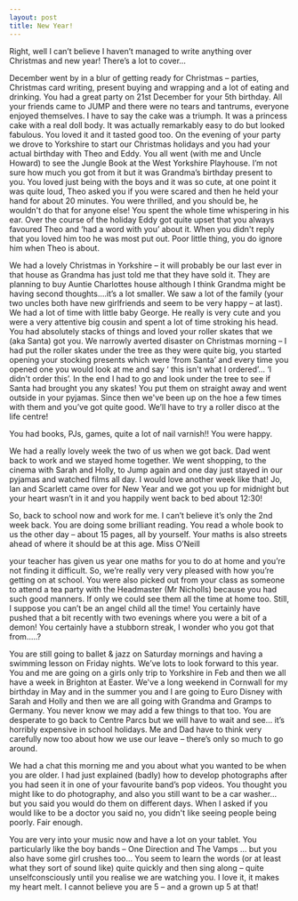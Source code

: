 ```yaml
---
layout: post
title: New Year!
---
```


Right, well I can’t believe I haven’t managed to write anything over Christmas and new year!  There’s a lot to cover…

December went by in a blur of getting ready for Christmas – parties, Christmas card writing, present buying and wrapping and a lot of eating and drinking. You had a great party on 21st December for your 5th birthday. All your friends came to JUMP and there were no tears and tantrums, everyone enjoyed themselves. I have to say the cake was a triumph. It was a princess cake with a real doll body. It was actually remarkably easy to do but looked fabulous. You loved it and it tasted good too. On the evening of your party we drove to Yorkshire to start our Christmas holidays and you had your actual birthday with Theo and Eddy. You all went (with me and Uncle Howard) to see the Jungle Book at the West Yorkshire Playhouse. I’m not sure how much you got from it but it was Grandma’s birthday present to you. You loved just being with the boys and it was so cute, at one point it was quite loud, Theo asked you if you were scared and then he held your hand for about 20 minutes. You were thrilled, and you should be, he wouldn't do that for anyone else!  You spent the whole time whispering in his ear. Over the course of the holiday Eddy got quite upset that you always favoured Theo and ‘had a word with you’ about it. When you didn't reply that you loved him too he was most put out. Poor little thing, you do ignore him when Theo is about.

We had a lovely Christmas in Yorkshire – it will probably be our last ever in that house as Grandma has just told me that they have sold it. They are planning to buy Auntie Charlottes house although I think Grandma might be having second thoughts….it’s a lot smaller. We saw a lot of the family (your two uncles both have new girlfriends and seem to be very happy – at last). We had a lot of time with little baby George. He really is very cute and you were a very attentive big cousin and spent a lot of time stroking his head. You had absolutely stacks of things and loved your roller skates that we (aka Santa) got you. We narrowly averted disaster on Christmas morning – I had put the roller skates under the tree as they were quite big, you started opening your stocking presents which were ‘from Santa’ and every time you opened one you would look at me and say ‘ this isn't what I ordered’… ‘I didn't order this’. In the end I had to go and look under the tree to see if Santa had brought you any skates! You put them on straight away and went outside in your pyjamas. Since then we've been up on the hoe a few times with them and you’ve got quite good. We’ll have to try a roller disco at the life centre!

You had books, PJs, games, quite a lot of nail varnish!! You were happy.

We had a really lovely week the two of us when we got back. Dad went back to work and we stayed home together. We went shopping, to the cinema with Sarah and Holly, to Jump again and one day just stayed in our pyjamas and watched films all day. I would love another week like that! Jo, Ian and Scarlett came over for New Year and we got you up for midnight but your heart wasn’t in it and you happily went back to bed about 12:30!

So, back to school now and work for me. I can’t believe it’s only the 2nd week back. You are doing some brilliant reading. You read a whole book to us the other day – about 15 pages, all by yourself. Your maths is also streets ahead of where it should be at this age. Miss O’Neill

your teacher has given us year one maths for you to do at home and you’re not finding it difficult. So, we’re really very very pleased with how you’re getting on at school. You were also picked out from your class as someone to attend a tea party with the Headmaster (Mr Nicholls) because you had such good manners. If only we could see them all the time at home too. Still, I suppose you can’t be an angel child all the time! You certainly have pushed that a bit recently with two evenings where you were a bit of a demon! You certainly have a stubborn streak, I wonder who you got that from…..? 

You are still going to ballet & jazz on Saturday mornings and having a swimming lesson on Friday nights. We’ve lots to look forward to this year. You and me are going on a girls only trip to Yorkshire in Feb and then we all have a week in Brighton at Easter. We've a long weekend in Cornwall for my birthday in May and in the summer you and I are going to Euro Disney with Sarah and Holly and then we are all going with Grandma and Gramps to Germany. You never know we may add a few things to that too. You are desperate to go back to Centre Parcs but we will have to wait and see… it’s horribly expensive in school holidays. Me and Dad have to think very carefully now too about how we use our leave – there’s only so much to go around.

We had a chat this morning me and you about what you wanted to be when you are older. I had just explained (badly) how to develop photographs after you had seen it in one of your favourite band’s pop videos. You thought you might like to do photography, and also you still want to be a car washer… but you said you would do them on different days. When I asked if you would like to be a doctor you said no, you didn't like seeing people being poorly. Fair enough. 

You are very into your music now and have a lot on your tablet. You particularly like the boy bands – One Direction and The Vamps … but you also have some girl crushes too… You seem to learn the words (or at least what they sort of sound like) quite quickly and then sing along – quite unselfconsciously until you realise we are watching you. I love it, it makes my heart melt. I cannot believe you are 5 – and a grown up 5 at that!